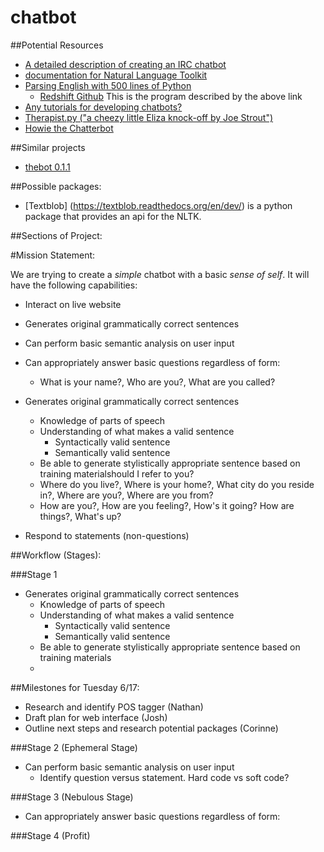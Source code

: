 chatbot
=======


##Potential Resources

   * [A detailed description of creating an IRC chatbot](http://eflorenzano.com/blog/2008/11/17/writing-markov-chain-irc-bot-twisted-and-python/)
   * [documentation for Natural Language Toolkit](http://www.nltk.org/)
   * [Parsing English with 500 lines of Python](https://honnibal.wordpress.com/2013/12/18/a-simple-fast-algorithm-for-natural-language-dependency-parsing/)
     * [Redshift Github](https://github.com/syllog1sm/redshift) This is the program described by the above link
   * [Any tutorials for developing chatbots?](http://stackoverflow.com/questions/9706769/any-tutorials-for-developing-chatbots)
   * [Therapist.py ("a cheezy little Eliza knock-off by Joe Strout")](http://www.strout.net/info/coding/python/ai/therapist.py)
   * [Howie the Chatterbot](http://howie.sourceforge.net/)

##Similar projects
* [thebot 0.1.1](https://github.com/svetlyak40wt/thebot)

##Possible packages:
   
* [Textblob] (https://textblob.readthedocs.org/en/dev/) is a python package that provides an api for the NLTK. 


##Sections of Project:

#Mission Statement:

We are trying to create a *simple* chatbot with a basic *sense of self*. It will have the following capabilities:

* Interact on live website

* Generates original grammatically correct sentences

* Can perform basic semantic analysis on user input
 
* Can appropriately answer basic questions regardless of form:
  * What is your name?, Who are you?, What are you called?
  
* Generates original grammatically correct sentences
  * Knowledge of parts of speech
  * Understanding of what makes a valid sentence
    * Syntactically valid sentence
    * Semantically valid sentence
  * Be able to generate stylistically appropriate sentence based on training materialshould I refer to you?
  * Where do you live?, Where is your home?, What city do you reside in?, Where are you?, Where are you from?
  * How are you?, How are you feeling?, How's it going? How are things?, What's up?
* Respond to statements (non-questions)


##Workflow (Stages):
 
###Stage 1
* Generates original grammatically correct sentences
  * Knowledge of parts of speech
  * Understanding of what makes a valid sentence
    * Syntactically valid sentence
    * Semantically valid sentence
  * Be able to generate stylistically appropriate sentence based on training materials
  * 

##Milestones for Tuesday 6/17:

* Research and identify POS tagger (Nathan)
* Draft plan for web interface (Josh)
* Outline next steps and research potential packages (Corinne)


###Stage 2 (Ephemeral Stage)
* Can perform basic semantic analysis on user input
  * Identify question versus statement. Hard code vs soft code?

###Stage 3 (Nebulous Stage)
* Can appropriately answer basic questions regardless of form:

###Stage 4 (Profit)














